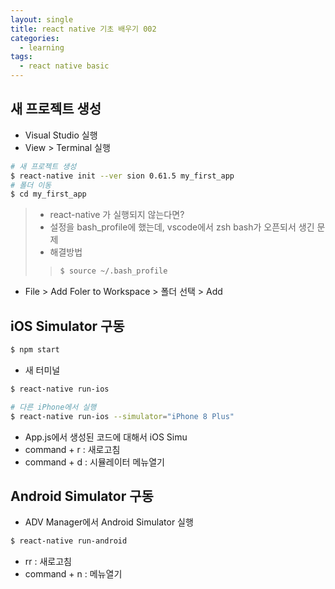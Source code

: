 ```yaml
---
layout: single
title: react native 기초 배우기 002
categories: 
  - learning
tags: 
  - react native basic
---
```


## 새 프로젝트 생성

- Visual Studio 실행
- View > Terminal 실행

~~~bash
# 새 프로젝트 생성
$ react-native init --ver sion 0.61.5 my_first_app
# 폴더 이동
$ cd my_first_app
~~~

> - react-native 가 실행되지 않는다면?
> - 설정을 bash_profile에 했는데, vscode에서 zsh bash가 오픈되서 생긴 문제   
> - 해결방법   
>> ~~~bash
>> $ source ~/.bash_profile
>> ~~~

- File > Add Foler to Workspace > 폴더 선택 > Add

## iOS Simulator 구동

~~~bash
$ npm start
~~~

- 새 터미널
~~~bash
$ react-native run-ios
~~~

~~~bash
# 다른 iPhone에서 실행
$ react-native run-ios --simulator="iPhone 8 Plus"
~~~

- App.js에서 생성된 코드에 대해서 iOS Simu
- command + r : 새로고침
- command + d : 시뮬레이터 메뉴열기


## Android Simulator 구동

- ADV Manager에서 Android Simulator 실행

~~~bash
$ react-native run-android
~~~

- rr : 새로고침
- command + n : 메뉴열기
